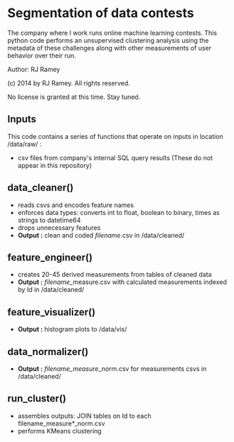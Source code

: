 Segmentation of data contests
========

The company where I work runs online machine learning contests. This python code performs an unsupervised clustering analysis using the metadata of these challenges along with other measurements of user behavior over their run.

Author: RJ Ramey

(c) 2014 by RJ Ramey. All rights reserved. 

No license is granted at this time. Stay tuned.

## Inputs

This code contains a series of functions that operate on inputs in location /data/raw/ :

- csv files from company's internal SQL query results  (These do not appear in this repository)

## data_cleaner()
- reads csvs and encodes feature names
- enforces data types: converts int to float, boolean to binary, times as strings to datetime64
- drops unnecessary features
- **Output :** clean and coded *filename*.csv in /data/cleaned/

## feature_engineer()
- creates 20-45 derived measurements from tables of cleaned data
- **Output :** *filename*_measure.csv with calculated measurements indexed by Id in /data/cleaned/

## feature_visualizer()
- **Output :** histogram plots to /data/vis/ 

## data_normalizer()
- **Output :** *filename_measure*_norm.csv for measurements csvs in /data/cleaned/

## run_cluster()
- assembles outputs: JOIN tables on Id to each filename_measure*_norm.csv
- performs KMeans clustering